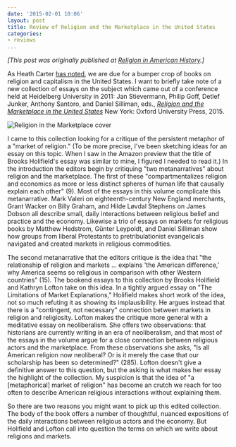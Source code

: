 ```yaml
---
date: '2015-02-01 10:06'
layout: post
title: Review of Religion and the Marketplace in the United States
categories:
- reviews
...
```


*[This post was originally published at [Religion in American History](http://usreligion.blogspot.com/2015/02/religion-and-marketplace-in-united.html).]*

As Heath Carter [has noted](http://usreligion.blogspot.com/2014/12/religious-historians-take-on-specter-of.html), we are due for a bumper crop of books on religion and capitalism in the United States. I want to briefly take note of a new collection of essays on the subject which came out of a conference held at Heidelberg University in 2011: Jan Stievermann, Philip Goff, Detlef Junker, Anthony Santoro, and Daniel Silliman, eds., *[Religion and the Marketplace in the United States](http://www.amazon.com/gp/product/0199361800/ref=as_li_tl?ie=UTF8&camp=1789&creative=390957&creativeASIN=0199361800&linkCode=as2&tag=thebacgla-20&linkId=K2XYWHXRZM5RJVXO)* New York: Oxford University Press, 2015.

![Religion in the Marketplace cover](https://global.oup.com/academic/covers/pop-up/9780199361793)

I came to this collection looking for a critique of the persistent metaphor of a "market of religion." (To be more precise, I've been sketching ideas for an essay on this topic. When I saw in the Amazon preview that the title of Brooks Holifield's essay was similar to mine, I figured I needed to read it.) In the introduction the editors begin by critiquing "two metanarratives" about religion and the marketplace. The first of these "compartmentalizes religion and economics as more or less distinct spheres of human life that causally explain each other" (9). Most of the essays in this volume complicate this metanarrative. Mark Valeri on eighteenth-century New England merchants, Grant Wacker on Billy Graham, and Hilde Løvdal Stephens on James Dobson all describe small, daily interactions between religious belief and practice and the economy. Likewise a trio of essays on markets for religious books by Matthew Hedstrom, Günter Leypoldt, and Daniel Silliman show how groups from liberal Protestants to pretribulationist evangelicals navigated and created markets in religious commodities.

The second metanarrative that the editors critique is the idea that "the relationship of religion and markets ... explains 'the American difference,' why America seems so religious in comparison with other Western countries" (15). The bookend essays to this collection by Brooks Holifield and Kathryn Lofton take on this idea. In a tightly argued essay on "The Limitations of Market Explanations," Holifield makes short work of the idea, not so much refuting it as showing its implausibility. He argues instead that there is a "contingent, not necessary" connection between markets in religion and religiosity. Lofton makes the critique more general with a meditative essay on neoliberalism. She offers two observations: that historians are currently writing in an era of neoliberalism, and that most of the essays in the volume argue for a close connection between religious actors and the marketplace. From these observations she asks, "Is all American religion now neoliberal? Or is it merely the case that our scholarship has been so determined?" (285). Lofton doesn't give a definitive answer to this question, but the asking is what makes her essay the highlight of the collection. My suspicion is that the idea of "a [metaphorical] market of religion" has become an crutch we reach for too often to describe American religious interactions without explaining them.

So there are two reasons you might want to pick up this edited collection. The body of the book offers a number of thoughtful, nuanced expositions of the daily interactions between religious actors and the economy. But Holifield and Lofton call into question the terms on which we write about religions and markets.
